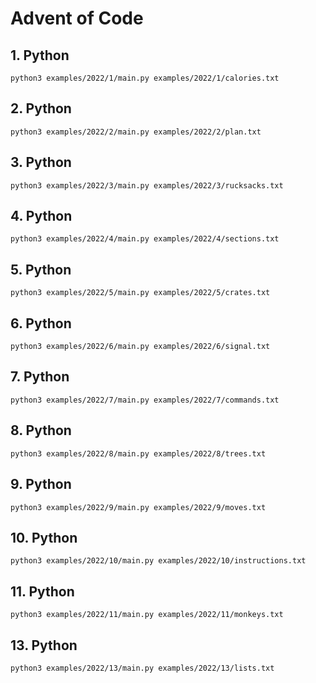 # Advent of Code

## 1. Python

    python3 examples/2022/1/main.py examples/2022/1/calories.txt

## 2. Python

    python3 examples/2022/2/main.py examples/2022/2/plan.txt
    
## 3. Python

    python3 examples/2022/3/main.py examples/2022/3/rucksacks.txt

## 4. Python

    python3 examples/2022/4/main.py examples/2022/4/sections.txt

## 5. Python

    python3 examples/2022/5/main.py examples/2022/5/crates.txt
    
## 6. Python

    python3 examples/2022/6/main.py examples/2022/6/signal.txt

## 7. Python
    
    python3 examples/2022/7/main.py examples/2022/7/commands.txt

## 8. Python

    python3 examples/2022/8/main.py examples/2022/8/trees.txt

## 9. Python

    python3 examples/2022/9/main.py examples/2022/9/moves.txt

## 10. Python

    python3 examples/2022/10/main.py examples/2022/10/instructions.txt

## 11. Python

    python3 examples/2022/11/main.py examples/2022/11/monkeys.txt

## 13. Python

    python3 examples/2022/13/main.py examples/2022/13/lists.txt

